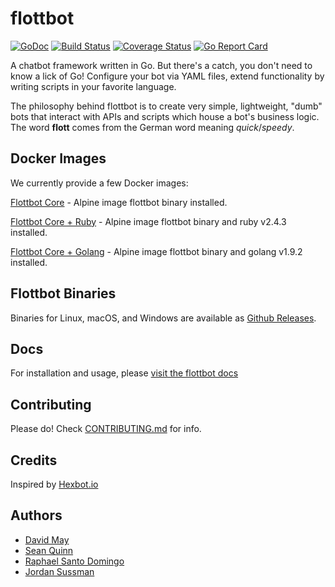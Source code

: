 # flottbot

[![GoDoc](https://godoc.org/github.com/target/flottbot?status.svg)](https://godoc.org/github.com/target/flottbot)
[![Build Status](https://travis-ci.org/target/flottbot.svg)](https://travis-ci.org/target/flottbot)
[![Coverage Status](https://coveralls.io/repos/target/flottbot/badge.svg?branch=master)](https://coveralls.io/r/target/flottbot?branch=master)
[![Go Report Card](https://goreportcard.com/badge/target/flottbot)](https://goreportcard.com/report/target/flottbot)

A chatbot framework written in Go. But there's a catch, you don't need to know a lick of Go! Configure your bot via YAML files, extend functionality by writing scripts in your favorite language.

The philosophy behind flottbot is to create very simple, lightweight, "dumb" bots that interact with APIs and scripts which house a bot's business logic. The word **flott** comes from the German word meaning _quick_/_speedy_.

## Docker Images

We currently provide a few Docker images:

[Flottbot Core](https://hub.docker.com/r/target/flottbot/) - Alpine image flottbot binary installed.

[Flottbot Core + Ruby](https://hub.docker.com/r/target/flottbot/) - Alpine image flottbot binary and ruby v2.4.3 installed.

[Flottbot Core + Golang](https://hub.docker.com/r/target/flottbot/) - Alpine image flottbot binary and golang v1.9.2 installed.

## Flottbot Binaries

Binaries for Linux, macOS, and Windows are available as [Github Releases](https://github.com/target/flottbot/releases).

## Docs

For installation and usage, please [visit the flottbot docs](https://github.com/target/flottbot-docs)

## Contributing

Please do! Check [CONTRIBUTING.md](./.github/CONTRIBUTING.md) for info.

## Credits

Inspired by [Hexbot.io](https://github.com/mmcquillan/hex)

## Authors

- [David May](https://github.com/wass3r)
- [Sean Quinn](https://github.com/sjqnn)
- [Raphael Santo Domingo](https://github.com/pa3ng)
- [Jordan Sussman](https://github.com/JordanSussman)
